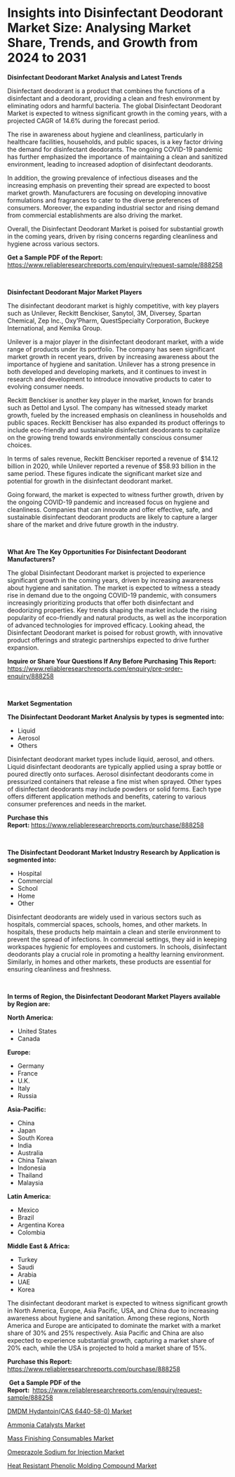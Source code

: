 <p><h1>Insights into Disinfectant Deodorant Market Size: Analysing Market Share, Trends, and Growth from 2024 to 2031</h1></p><p><strong>Disinfectant Deodorant Market Analysis and Latest Trends</strong></p>
<p><p>Disinfectant deodorant is a product that combines the functions of a disinfectant and a deodorant, providing a clean and fresh environment by eliminating odors and harmful bacteria. The global Disinfectant Deodorant Market is expected to witness significant growth in the coming years, with a projected CAGR of 14.6% during the forecast period.</p><p>The rise in awareness about hygiene and cleanliness, particularly in healthcare facilities, households, and public spaces, is a key factor driving the demand for disinfectant deodorants. The ongoing COVID-19 pandemic has further emphasized the importance of maintaining a clean and sanitized environment, leading to increased adoption of disinfectant deodorants.</p><p>In addition, the growing prevalence of infectious diseases and the increasing emphasis on preventing their spread are expected to boost market growth. Manufacturers are focusing on developing innovative formulations and fragrances to cater to the diverse preferences of consumers. Moreover, the expanding industrial sector and rising demand from commercial establishments are also driving the market.</p><p>Overall, the Disinfectant Deodorant Market is poised for substantial growth in the coming years, driven by rising concerns regarding cleanliness and hygiene across various sectors.</p></p>
<p><strong>Get a Sample PDF of the Report:&nbsp;</strong> <a href="https://www.reliableresearchreports.com/enquiry/request-sample/888258">https://www.reliableresearchreports.com/enquiry/request-sample/888258</a></p>
<p>&nbsp;</p>
<p><strong>Disinfectant Deodorant Major Market Players</strong></p>
<p><p>The disinfectant deodorant market is highly competitive, with key players such as Unilever, Reckitt Benckiser, Sanytol, 3M, Diversey, Spartan Chemical, Zep Inc., Oxy'Pharm, QuestSpecialty Corporation, Buckeye International, and Kemika Group. </p><p>Unilever is a major player in the disinfectant deodorant market, with a wide range of products under its portfolio. The company has seen significant market growth in recent years, driven by increasing awareness about the importance of hygiene and sanitation. Unilever has a strong presence in both developed and developing markets, and it continues to invest in research and development to introduce innovative products to cater to evolving consumer needs.</p><p>Reckitt Benckiser is another key player in the market, known for brands such as Dettol and Lysol. The company has witnessed steady market growth, fueled by the increased emphasis on cleanliness in households and public spaces. Reckitt Benckiser has also expanded its product offerings to include eco-friendly and sustainable disinfectant deodorants to capitalize on the growing trend towards environmentally conscious consumer choices.</p><p>In terms of sales revenue, Reckitt Benckiser reported a revenue of $14.12 billion in 2020, while Unilever reported a revenue of $58.93 billion in the same period. These figures indicate the significant market size and potential for growth in the disinfectant deodorant market.</p><p>Going forward, the market is expected to witness further growth, driven by the ongoing COVID-19 pandemic and increased focus on hygiene and cleanliness. Companies that can innovate and offer effective, safe, and sustainable disinfectant deodorant products are likely to capture a larger share of the market and drive future growth in the industry.</p></p>
<p>&nbsp;</p>
<p><strong>What Are The Key Opportunities For Disinfectant Deodorant Manufacturers?</strong></p>
<p><p>The global Disinfectant Deodorant market is projected to experience significant growth in the coming years, driven by increasing awareness about hygiene and sanitation. The market is expected to witness a steady rise in demand due to the ongoing COVID-19 pandemic, with consumers increasingly prioritizing products that offer both disinfectant and deodorizing properties. Key trends shaping the market include the rising popularity of eco-friendly and natural products, as well as the incorporation of advanced technologies for improved efficacy. Looking ahead, the Disinfectant Deodorant market is poised for robust growth, with innovative product offerings and strategic partnerships expected to drive further expansion.</p></p>
<p><strong>Inquire or Share Your Questions If Any Before Purchasing This Report:</strong> <a href="https://www.reliableresearchreports.com/enquiry/pre-order-enquiry/888258">https://www.reliableresearchreports.com/enquiry/pre-order-enquiry/888258</a></p>
<p>&nbsp;</p>
<p><strong>Market Segmentation</strong></p>
<p><strong>The Disinfectant Deodorant Market Analysis by types is segmented into:</strong></p>
<p><ul><li>Liquid</li><li>Aerosol</li><li>Others</li></ul></p>
<p><p>Disinfectant deodorant market types include liquid, aerosol, and others. Liquid disinfectant deodorants are typically applied using a spray bottle or poured directly onto surfaces. Aerosol disinfectant deodorants come in pressurized containers that release a fine mist when sprayed. Other types of disinfectant deodorants may include powders or solid forms. Each type offers different application methods and benefits, catering to various consumer preferences and needs in the market.</p></p>
<p><strong>Purchase this Report:&nbsp;</strong><a href="https://www.reliableresearchreports.com/purchase/888258">https://www.reliableresearchreports.com/purchase/888258</a></p>
<p>&nbsp;</p>
<p><strong>The Disinfectant Deodorant Market Industry Research by Application is segmented into:</strong></p>
<p><ul><li>Hospital</li><li>Commercial</li><li>School</li><li>Home</li><li>Other</li></ul></p>
<p><p>Disinfectant deodorants are widely used in various sectors such as hospitals, commercial spaces, schools, homes, and other markets. In hospitals, these products help maintain a clean and sterile environment to prevent the spread of infections. In commercial settings, they aid in keeping workspaces hygienic for employees and customers. In schools, disinfectant deodorants play a crucial role in promoting a healthy learning environment. Similarly, in homes and other markets, these products are essential for ensuring cleanliness and freshness.</p></p>
<p>&nbsp;</p>
<p><strong>In terms of Region, the Disinfectant Deodorant Market Players available by Region are:</strong></p>
<p>
    <p> <strong> North America: </strong>
        <ul>
            <li>United States</li>
            <li>Canada</li>
        </ul>
        </p> 
    <p> <strong> Europe: </strong>
        <ul>
            <li>Germany</li>
            <li>France</li>
            <li>U.K.</li>
            <li>Italy</li>
            <li>Russia</li>
        </ul>
        </p> 
    <p> <strong> Asia-Pacific: </strong>
        <ul>
            <li>China</li>
            <li>Japan</li>
            <li>South Korea</li>
            <li>India</li>
            <li>Australia</li>
            <li>China Taiwan</li>
            <li>Indonesia</li>
            <li>Thailand</li>
            <li>Malaysia</li>
        </ul>
        </p> 
    <p> <strong> Latin America: </strong>
        <ul>
            <li>Mexico</li>
            <li>Brazil</li>
            <li>Argentina Korea</li>
            <li>Colombia</li>
        </ul>
        </p> 
    <p> <strong> Middle East & Africa: </strong>
        <ul>
            <li>Turkey</li>
            <li>Saudi</li>
            <li>Arabia</li>
            <li>UAE</li>
            <li>Korea</li>
        </ul>
    </p>
    </p>
<p><p>The disinfectant deodorant market is expected to witness significant growth in North America, Europe, Asia Pacific, USA, and China due to increasing awareness about hygiene and sanitation. Among these regions, North America and Europe are anticipated to dominate the market with a market share of 30% and 25% respectively. Asia Pacific and China are also expected to experience substantial growth, capturing a market share of 20% each, while the USA is projected to hold a market share of 15%.</p></p>
<p><strong>Purchase this Report: </strong><a href="https://www.reliableresearchreports.com/purchase/888258">https://www.reliableresearchreports.com/purchase/888258</a></p>
<p>&nbsp;<strong>Get a Sample PDF of the Report:&nbsp;&nbsp;</strong><a href="https://www.reliableresearchreports.com/enquiry/request-sample/888258">https://www.reliableresearchreports.com/enquiry/request-sample/888258</a></p>
<p><strong></strong></p>
<p><p><a href="https://issuu.com/reportprime-2/docs/dmdm-hydantoincas-6440-58-0-market-size-2030.pptx">DMDM Hydantoin(CAS 6440-58-0) Market</a></p><p><a href="https://issuu.com/reportprime-2/docs/ammonia-catalysts-market-size-2030.pptx">Ammonia Catalysts Market</a></p><p><a href="https://github.com/jaidynmorantestelletmjzya/Market-Research-Report-List-1/blob/main/mass-finishing-consumables-market.md">Mass Finishing Consumables Market</a></p><p><a href="https://view.publitas.com/reportprime-1/omeprazole-sodium-for-injection-market-offers-provide-insightful-data-for-the-time-period-from-2023-to-2030-and-also-provide-analysis-based-on-application-type-and-region/">Omeprazole Sodium for Injection Market</a></p><p><a href="https://faithful-glue-af3.notion.site/Heat-Resistant-Phenolic-Molding-Compound-Market-Size-Furnishes-Valuable-Information-Encompassing-Mar-1bf9a92ca4c543ce9c0b836ffc3da78f">Heat Resistant Phenolic Molding Compound Market</a></p></p>